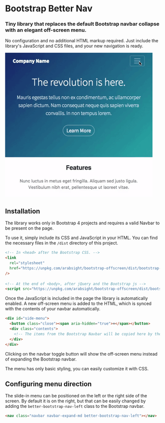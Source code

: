 # Bootstrap Better Nav

### Tiny library that replaces the default Bootstrap navbar collapse with an elegant off-screen menu.

No configuration and no additional HTML markup required. Just include the library's JavaScript and CSS files, and your new navigation is ready.

![Demo](https://raw.githubusercontent.com/arabsight/bootstrap-offscreen/master/images/demo.gif)

## Installation

The library works only in Bootstrap 4 projects and requires a valid Navbar to be present on the page.

To use it, simply include its CSS and JavaScript in your HTML. You can find the necessary files in the `/dist` directory of this project.

```html
<!-- In <head> after the Bootstrap CSS. -->
<link
  rel="stylesheet"
  href="https://unpkg.com/arabsight/bootstrap-offscreen/dist/bootstrap-offscreen.css"
/>

<!-- At the end of <body>, after jQuery and the Bootstrap js -->
<script src="https://unpkg.com/arabsight/bootstrap-offscreen/dist/bootstrap-offscreen.js"></script>
```

Once the JavaScript is included in the page the library is automatically enabled. A new off-screen menu is added to the HTML, which is synced with the contents of your navbar automatically.

```html
<div id="side-menu">
  <button class="close"><span aria-hidden="true">×</span></button>
  <div class="contents">
    <!-- The items from the Bootstrap Navbar will be copied here by the library. -->
  </div>
</div>
```

Clicking on the navbar toggle button will show the off-screen menu instead of expanding the Bootstrap navbar.

The menu has only basic styling, you can easily customize it with CSS.

## Configuring menu direction

The slide-in menu can be positioned on the left or the right side of the screen. By default it is on the right, but that can be easily changed by adding the `better-bootstrap-nav-left` class to the Bootstrap navbar.

```html
<nav class="navbar navbar-expand-md better-bootstrap-nav-left"></nav>
```
